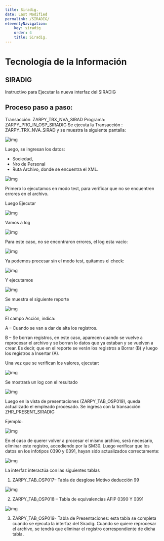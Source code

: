 ```yaml
---
title: Siradig.
date: Last Modified
permalink: /SIRADIG/
eleventyNavigation:
    key: siradig
    order: 4
    title: Siradig.
---
```

# Tecnología de la Información

## SIRADIG

Instructivo para Ejecutar la nueva interfaz del SIRADIG

## Proceso paso a paso:

Transacción: ZARPY_TRX_NVA_SIRAD
Programa: ZARPY_PRO_IN_OSP_SIRADIG
Se ejecuta la Transacción : ZARPY_TRX_NVA_SIRAD y se muestra la siguiente pantalla:

![img](../content/images/SIRADIG/s1.jpg)

Luego, se ingresan los datos:

- Sociedad,
- Nro de Personal
- Ruta Archivo, donde se encuentra el XML.

![img](../content/images/SIRADIG/s2.jpg)

Primero lo ejecutamos en modo test, para verificar que no se encuentren errores en el archivo.

Luego Ejecutar

![img](../content/images/SIRADIG/s3.jpg)

Vamos a log

![img](../content/images/SIRADIG/s4.jpg)

Para este caso, no se encontraron errores, el log esta vacío:

![img](../content/images/SIRADIG/s5.jpg)

Ya podemos procesar sin el modo test, quitamos el check:

![img](../content/images/SIRADIG/s6.jpg)

Y ejecutamos

![img](../content/images/SIRADIG/s7.jpg)

Se muestra el siguiente reporte

![img](../content/images/SIRADIG/s8.jpg)

El campo Acción, indica:

A – Cuando se van a dar de alta los registros.

B – Se borran registros, en este caso, aparecen cuando se vuelve a reprocesar el archivo y se borran lo datos que ya estaban y se vuelven a crear. Es decir, que en el reporte se verán los registros a Borrar (B) y luego los registros a Insertar (A).

Una vez que se verifican los valores, ejecutar:

![img](../content/images/SIRADIG/s8.jpg)

Se mostrará un log con el resultado

![img](../content/images/SIRADIG/s9.jpg)

Luego  en la vista de presentaciones (ZARPY_TAB_OSP019), queda actualizado el empleado procesado.
Se ingresa con la transacción ZHR_PRESENT_SIRADIG

Ejemplo:

![img](../content/images/SIRADIG/s10.jpg)

En el caso de querer volver a procesar el mismo archivo, será necesario, eliminar este registro, accediendo por la SM30.
Luego verificar que los datos en los infotipos 0390 y 0391, hayan sido actualizados correctamente:

![img](../content/images/SIRADIG/s11.jpg)

La interfaz interactúa con las siguientes tablas

1. ZARPY_TAB_OSP017– Tabla de desglose Motivo deducción 99

![img](../content/images/SIRADIG/s12.jpg)

2. ZARPY_TAB_OSP018 – Tabla de equivalencias AFIP 0390 Y 0391

![img](../content/images/SIRADIG/s13.jpg)

3. ZARPY_TAB_OSP019- Tabla de Presentaciones:  esta tabla se completa cuando se ejecuta la interfaz del Siradig.
   Cuando se quiere reprocesar el archivo, se tendrá que eliminar el registro correspondiente de dicha tabla.

